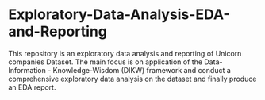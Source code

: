 # Exploratory-Data-Analysis-EDA-and-Reporting
This repository is an exploratory data analysis and reporting of Unicorn companies Dataset. The main focus is on application of the Data-Information - Knowledge-Wisdom (DIKW) framework and conduct a comprehensive exploratory data analysis on the dataset and finally produce an EDA report.
